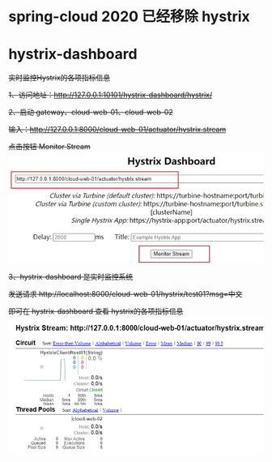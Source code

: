 # spring-cloud 2020 已经移除 hystrix 


# hystrix-dashboard

~~实时监控Hystrix的各项指标信息~~

~~1、访问地址：http://127.0.0.1:10101/hystrix-dashboard/hystrix/~~

~~2、启动 gateway、cloud-web-01、cloud-web-02~~

~~输入：http://127.0.0.1:8000/cloud-web-01/actuator/hystrix.stream~~

~~点击按钮 Monitor Stream~~
![](./hystric-dashboard页面.jpg)

~~3、hystrix-dashboard 是实时监控系统~~

~~发送请求  http://localhost:8000/cloud-web-01/hystrix/test01?msg=中文~~

~~即可在 hystrix-dashboard 查看 hystrix的各项指标信息~~
![](./hystric-dashboard监控.jpg)

